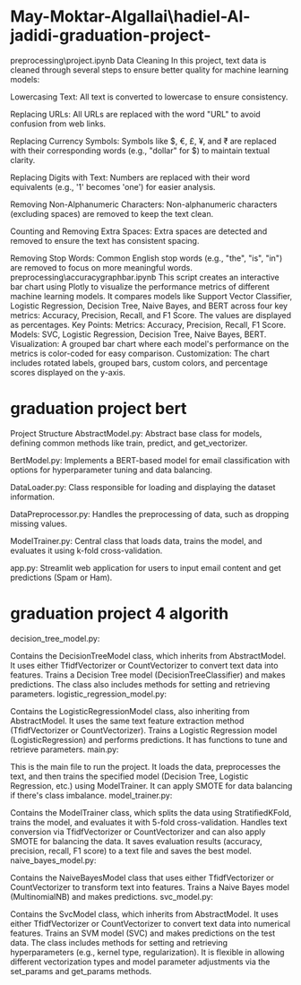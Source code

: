 # May-Moktar-Algallai\hadiel-Al-jadidi-graduation-project-
preprocessing\project.ipynb
Data Cleaning
In this project, text data is cleaned through several steps to ensure better quality for machine learning models:

Lowercasing Text: All text is converted to lowercase to ensure consistency.

Replacing URLs: All URLs are replaced with the word "URL" to avoid confusion from web links.

Replacing Currency Symbols: Symbols like $, €, £, ¥, and ₹ are replaced with their corresponding words (e.g., "dollar" for $) to maintain textual clarity.

Replacing Digits with Text: Numbers are replaced with their word equivalents (e.g., '1' becomes 'one') for easier analysis.

Removing Non-Alphanumeric Characters: Non-alphanumeric characters (excluding spaces) are removed to keep the text clean.

Counting and Removing Extra Spaces: Extra spaces are detected and removed to ensure the text has consistent spacing.

Removing Stop Words: Common English stop words (e.g., "the", "is", "in") are removed to focus on more meaningful words.
preprocessing\accuracygraphbar.ipynb
This script creates an interactive bar chart using Plotly to visualize the performance metrics of different machine learning models. It compares models like Support Vector Classifier, Logistic Regression, Decision Tree, Naive Bayes, and BERT across four key metrics: Accuracy, Precision, Recall, and F1 Score. The values are displayed as percentages.
Key Points:
Metrics: Accuracy, Precision, Recall, F1 Score.
Models: SVC, Logistic Regression, Decision Tree, Naive Bayes, BERT.
Visualization: A grouped bar chart where each model's performance on the metrics is color-coded for easy comparison.
Customization: The chart includes rotated labels, grouped bars, custom colors, and percentage scores displayed on the y-axis.
# graduation project bert
Project Structure
AbstractModel.py: Abstract base class for models, defining common methods like train, predict, and get_vectorizer.

BertModel.py: Implements a BERT-based model for email classification with options for hyperparameter tuning and data balancing.

DataLoader.py: Class responsible for loading and displaying the dataset information.

DataPreprocessor.py: Handles the preprocessing of data, such as dropping missing values.

ModelTrainer.py: Central class that loads data, trains the model, and evaluates it using k-fold cross-validation.

app.py: Streamlit web application for users to input email content and get predictions (Spam or Ham).
# graduation project 4 algorith
decision_tree_model.py:

Contains the DecisionTreeModel class, which inherits from AbstractModel. It uses either TfidfVectorizer or CountVectorizer to convert text data into features.
Trains a Decision Tree model (DecisionTreeClassifier) and makes predictions. The class also includes methods for setting and retrieving parameters.
logistic_regression_model.py:

Contains the LogisticRegressionModel class, also inheriting from AbstractModel. It uses the same text feature extraction method (TfidfVectorizer or CountVectorizer).
Trains a Logistic Regression model (LogisticRegression) and performs predictions. It has functions to tune and retrieve parameters.
main.py:

This is the main file to run the project. It loads the data, preprocesses the text, and then trains the specified model (Decision Tree, Logistic Regression, etc.) using ModelTrainer.
It can apply SMOTE for data balancing if there's class imbalance.
model_trainer.py:

Contains the ModelTrainer class, which splits the data using StratifiedKFold, trains the model, and evaluates it with 5-fold cross-validation.
Handles text conversion via TfidfVectorizer or CountVectorizer and can also apply SMOTE for balancing the data.
It saves evaluation results (accuracy, precision, recall, F1 score) to a text file and saves the best model.
naive_bayes_model.py:

Contains the NaiveBayesModel class that uses either TfidfVectorizer or CountVectorizer to transform text into features.
Trains a Naive Bayes model (MultinomialNB) and makes predictions.
svc_model.py:

Contains the SvcModel class, which inherits from AbstractModel.
It uses either TfidfVectorizer or CountVectorizer to convert text data into numerical features.
Trains an SVM model (SVC) and makes predictions on the test data.
The class includes methods for setting and retrieving hyperparameters (e.g., kernel type, regularization).
It is flexible in allowing different vectorization types and model parameter adjustments via the set_params and get_params methods.
